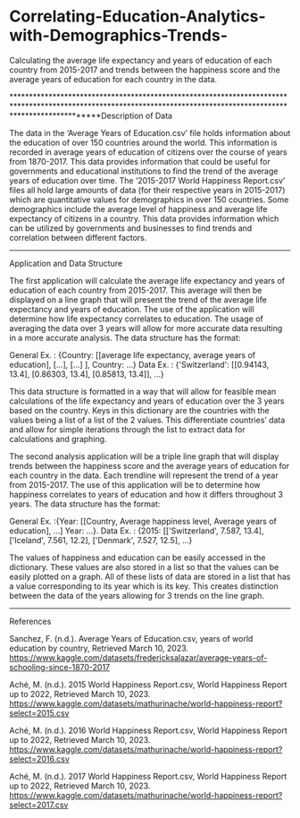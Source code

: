 # Correlating-Education-Analytics-with-Demographics-Trends-
Calculating the average life expectancy and years of education of each country from 2015-2017 and  trends between the happiness score and the average years of education for each country in the data.

********************************************************************************************************************************************************************Description of Data

The data in the ‘Average Years of Education.csv’ file holds information about the education of over 150 countries around the world. This information is recorded in average years of education of citizens over the course of years from 1870-2017. This data provides information that could be useful for governments and educational institutions to find the trend of the average years of education over time. The ‘2015-2017 World Happiness Report.csv’ files all hold large amounts of data (for their respective years in 2015-2017) which are quantitative values for demographics in over 150 countries. Some demographics include the average level of happiness and average life expectancy of citizens in a country. This data provides information which can be utilized by governments and businesses to find trends and correlation between different factors. 


********************************************************************************************************************************************************************
Application and Data Structure 

The first application will calculate the average life expectancy and years of education of each country from 2015-2017. This average will then be displayed on a line graph that will present the trend of the average life expectancy and years of education. The use of the application will determine how life expectancy correlates to education. The usage of averaging the data over 3 years will allow for more accurate data resulting in a more accurate analysis. The data structure has the format:

General Ex. : {Country: [[average life expectancy, average years of education], [...], [...] ], Country: …}
Data Ex. : {'Switzerland': [[0.94143, 13.4], [0.86303, 13.4], [0.85813, 13.4]], …}

This data structure is formatted in a way that will allow for feasible mean calculations of the life expectancy and years of education over the 3 years based on the country. Keys in this dictionary are the countries with the values being a list of a list of the 2 values. This differentiate countries’ data and allow for simple iterations through the list to extract data for calculations and graphing. 

The second analysis application will be a triple line graph that will display trends between the happiness score and the average years of education for each country in the data. Each trendline will represent the trend of a year from 2015-2017. The use of this application will be to determine how happiness correlates to years of education and how it differs throughout 3 years. The data structure has the format:

General Ex. :{Year: [[Country, Average happiness level, Average years of education], …] Year: ...}. 
Data Ex. : {2015: [['Switzerland', 7.587, 13.4], ['Iceland', 7.561, 12.2], ['Denmark', 7.527, 12.5], …}

The values of happiness and education can be easily accessed in the dictionary. These values are also stored in a list so that the values can be easily plotted on a graph. All of these lists of data are stored in a list that has a value corresponding to its year which is its key. This creates distinction between the data of the years allowing for 3 trends on the line graph. 


********************************************************************************************************************************************************************
References

Sanchez, F. (n.d.). Average Years of Education.csv, years of world education by country,  Retrieved March 10, 2023. https://www.kaggle.com/datasets/fredericksalazar/average-years-of-schooling-since-1870-2017

Aché, M. (n.d.). 2015 World Happiness Report.csv, World Happiness Report up to 2022, Retrieved March 10, 2023. https://www.kaggle.com/datasets/mathurinache/world-happiness-report?select=2015.csv

Aché, M. (n.d.). 2016 World Happiness Report.csv, World Happiness Report up to 2022, Retrieved March 10, 2023. https://www.kaggle.com/datasets/mathurinache/world-happiness-report?select=2016.csv

Aché, M. (n.d.). 2017 World Happiness Report.csv, World Happiness Report up to 2022, Retrieved March 10, 2023. https://www.kaggle.com/datasets/mathurinache/world-happiness-report?select=2017.csv

